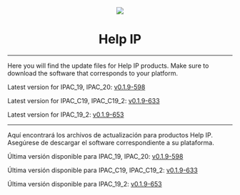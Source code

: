 <p align="center">
  <img src="https://surix.net/images/logo-scrolled.png" />
</p>

# <h1 align="center">Help IP</h1>

---

Here you will find the update files for Help IP products. Make sure to download the software that corresponds to your platform.

Latest version for IPAC_19, IPAC_20: [v0.1.9-598](https://github.com/surixArg/help_ip/tree/main/HELP_IP/v0.1.9-598)

Latest version for IPAC_C19, IPAC_C19_2: [v0.1.9-633](https://github.com/surixArg/help_ip/tree/main/HELP_IP/v0.1.9-633)

Latest version for IPAC_19_2: [v0.1.9-653](https://github.com/surixArg/help_ip/tree/main/HELP_IP/v0.1.9-653)

---

Aquí encontrará los archivos de actualización para productos Help IP. Asegúrese de descargar el software correspondiente a su plataforma.

Última versión disponible para IPAC_19, IPAC_20: [v0.1.9-598](https://github.com/surixArg/help_ip/tree/main/HELP_IP/v0.1.9-598)

Última versión disponible para IPAC_C19, IPAC_C19_2: [v0.1.9-633](https://github.com/surixArg/help_ip/tree/main/HELP_IP/v0.1.9-633)

Última versión disponible para IPAC_19_2: [v0.1.9-653](https://github.com/surixArg/help_ip/tree/main/HELP_IP/v0.1.9-653)
